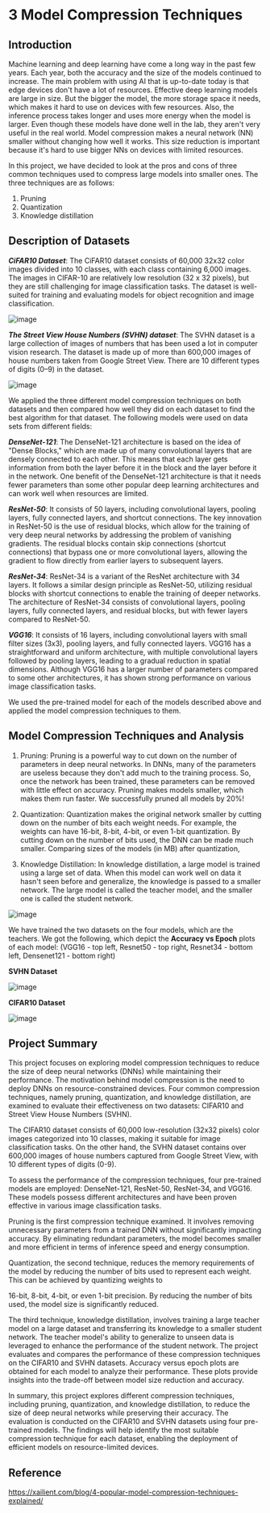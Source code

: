 # 3 Model Compression Techniques

## Introduction

Machine learning and deep learning have come a long way in the past few years. Each year, both
the accuracy and the size of the models continued to increase. The main problem with using AI
that is up-to-date today is that edge devices don't have a lot of resources. Effective deep learning
models are large in size. But the bigger the model, the more storage space it needs, which makes
it hard to use on devices with few resources. Also, the inference process takes longer and uses
more energy when the model is larger. Even though these models have done well in the lab, they
aren't very useful in the real world. Model compression makes a neural network (NN) smaller
without changing how well it works. This size reduction is important because it's hard to use
bigger NNs on devices with limited resources.

In this project, we have decided to look at the pros and cons of three common techniques used to
compress large models into smaller ones. The three techniques are as follows:

1. Pruning
2. Quantization
3. Knowledge distillation

## Description of Datasets

_**CiFAR10 Dataset**_: The CiFAR10 dataset consists of 60,000 32x32 color images divided into 10
classes, with each class containing 6,000 images. The images in CIFAR-10 are relatively low
resolution (32 x 32 pixels), but they are still challenging for image classification tasks. The
dataset is well-suited for training and evaluating models for object recognition and image
classification.

![image](https://github.com/HarshithK13/3-Model-Compression-Techniques/assets/84466567/a29e5cee-705c-4410-907b-81a969a670bf)

_**The Street View House Numbers (SVHN) dataset**_: The SVHN dataset is a large collection of
images of numbers that has been used a lot in computer vision research. The dataset is made up
of more than 600,000 images of house numbers taken from Google Street View. There are 10
different types of digits (0–9) in the dataset.

![image](https://github.com/HarshithK13/3-Model-Compression-Techniques/assets/84466567/f5a4bda5-6297-4079-9891-f840f1021cdc)    

We applied the three different model compression techniques on both datasets and then compared how
well they did on each dataset to find the best algorithm for that dataset. The following models were used
on data sets from different fields:

_**DenseNet-121**_: The DenseNet-121 architecture is based on the idea of "Dense Blocks," which
are made up of many convolutional layers that are densely connected to each other. This means
that each layer gets information from both the layer before it in the block and the layer before it
in the network. One benefit of the DenseNet-121 architecture is that it needs fewer parameters
than some other popular deep learning architectures and can work well when resources are
limited.

_**ResNet-50**_: It consists of 50 layers, including convolutional layers, pooling layers, fully
connected layers, and shortcut connections. The key innovation in ResNet-50 is the use of
residual blocks, which allow for the training of very deep neural networks by addressing the
problem of vanishing gradients. The residual blocks contain skip connections (shortcut
connections) that bypass one or more convolutional layers, allowing the gradient to flow directly
from earlier layers to subsequent layers.

_**ResNet-34**_: ResNet-34 is a variant of the ResNet architecture with 34 layers. It follows a similar
design principle as ResNet-50, utilizing residual blocks with shortcut connections to enable the
training of deeper networks. The architecture of ResNet-34 consists of convolutional layers,
pooling layers, fully connected layers, and residual blocks, but with fewer layers compared to
ResNet-50.

_**VGG16**_: It consists of 16 layers, including convolutional layers with small filter sizes (3x3),
pooling layers, and fully connected layers. VGG16 has a straightforward and uniform
architecture, with multiple convolutional layers followed by pooling layers, leading to a gradual
reduction in spatial dimensions. Although VGG16 has a larger number of parameters compared
to some other architectures, it has shown strong performance on various image classification
tasks.

We used the pre-trained model for each of the models described above and applied the model
compression techniques to them.

## Model Compression Techniques and Analysis

1. Pruning: Pruning is a powerful way to cut down on the number of parameters in deep
neural networks. In DNNs, many of the parameters are useless because they don't add
much to the training process. So, once the network has been trained, these parameters can
be removed with little effect on accuracy. Pruning makes models smaller, which makes
them run faster. We successfully pruned all models by 20%!

2. Quantization: Quantization makes the original network smaller by cutting down on the
number of bits each weight needs. For example, the weights can have 16-bit, 8-bit, 4-bit,
or even 1-bit quantization. By cutting down on the number of bits used, the DNN can be
made much smaller. Comparing sizes of the models (in MB) after quantization,

3. Knowledge Distillation: In knowledge distillation, a large model is trained using a large
set of data. When this model can work well on data it hasn't seen before and generalize,
the knowledge is passed to a smaller network. The large model is called the teacher
model, and the smaller one is called the student network.

![image](https://github.com/HarshithK13/3-Model-Compression-Techniques/assets/84466567/f529af7e-1e98-4121-9658-b4d50ed4c1a1)

We have trained the two datasets on the four models, which are the teachers. We got the
following, which depict the **Accuracy vs Epoch** plots of each model: (VGG16 - top left,
Resnet50 - top right, Resnet34 - bottom left, Densenet121 - bottom right)


**SVHN Dataset**

![image](https://github.com/HarshithK13/3-Model-Compression-Techniques/assets/84466567/d5d338b3-8822-47af-9bee-e5c133d0d6d9)

**CIFAR10 Dataset**

![image](https://github.com/HarshithK13/3-Model-Compression-Techniques/assets/84466567/c70762e1-8b03-4103-a5cc-0782d9a839bd)

## Project Summary

This project focuses on exploring model compression techniques to reduce the size of deep
neural networks (DNNs) while maintaining their performance. The motivation behind model
compression is the need to deploy DNNs on resource-constrained devices. Four common
compression techniques, namely pruning, quantization, and knowledge distillation, are examined
to evaluate their effectiveness on two datasets: CIFAR10 and Street View House Numbers
(SVHN).

The CIFAR10 dataset consists of 60,000 low-resolution (32x32 pixels) color images categorized
into 10 classes, making it suitable for image classification tasks. On the other hand, the SVHN
dataset contains over 600,000 images of house numbers captured from Google Street View, with
10 different types of digits (0-9).

To assess the performance of the compression techniques, four pre-trained models are employed:
DenseNet-121, ResNet-50, ResNet-34, and VGG16. These models possess different architectures
and have been proven effective in various image classification tasks.

Pruning is the first compression technique examined. It involves removing unnecessary
parameters from a trained DNN without significantly impacting accuracy. By eliminating
redundant parameters, the model becomes smaller and more efficient in terms of inference speed
and energy consumption.

Quantization, the second technique, reduces the memory requirements of the model by reducing
the number of bits used to represent each weight. This can be achieved by quantizing weights to

16-bit, 8-bit, 4-bit, or even 1-bit precision. By reducing the number of bits used, the model size is
significantly reduced.

The third technique, knowledge distillation, involves training a large teacher model on a large
dataset and transferring its knowledge to a smaller student network. The teacher model's ability
to generalize to unseen data is leveraged to enhance the performance of the student network.
The project evaluates and compares the performance of these compression techniques on the
CIFAR10 and SVHN datasets. Accuracy versus epoch plots are obtained for each model to
analyze their performance. These plots provide insights into the trade-off between model size
reduction and accuracy.

In summary, this project explores different compression techniques, including pruning,
quantization, and knowledge distillation, to reduce the size of deep neural networks while
preserving their accuracy. The evaluation is conducted on the CIFAR10 and SVHN datasets
using four pre-trained models. The findings will help identify the most suitable compression
technique for each dataset, enabling the deployment of efficient models on resource-limited
devices.

## Reference

https://xailient.com/blog/4-popular-model-compression-techniques-explained/



